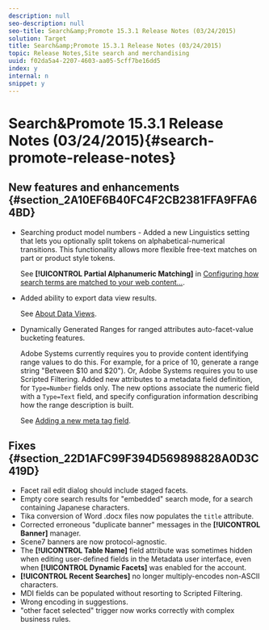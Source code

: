 ```yaml
---
description: null
seo-description: null
seo-title: Search&amp;Promote 15.3.1 Release Notes (03/24/2015)
solution: Target
title: Search&amp;Promote 15.3.1 Release Notes (03/24/2015)
topic: Release Notes,Site search and merchandising
uuid: f02da5a4-2207-4603-aa05-5cff7be16dd5
index: y
internal: n
snippet: y
---
```


# Search&amp;Promote 15.3.1 Release Notes (03/24/2015){#search-promote-release-notes}

## New features and enhancements {#section_2A10EF6B40FC4F2CB2381FFA9FFA64BD}

* Searching product model numbers - Added a new Linguistics setting that lets you optionally split tokens on alphabetical-numerical transitions. This functionality allows more flexible free-text matches on part or product style tokens.

  See **[!UICONTROL Partial Alphanumeric Matching]** in [Configuring how search terms are matched to your web content...](../c-about-linguistics-menu/c-about-words-and-language.md#task_351A9144A51F4B41923BDBACDEF3B616). 

* Added ability to export data view results.

  See [About Data Views](../c-about-reports-menu/c-about-data-views.md#concept_DCA897D074464BC1861AA47B40CC86C3). 

* Dynamically Generated Ranges for ranged attributes auto-facet-value bucketing features.

  Adobe Systems currently requires you to provide content identifying range values to do this. For example, for a price of 10, generate a range string "Between $10 and $20"). Or, Adobe Systems requires you to use Scripted Filtering. Added new attributes to a metadata field definition, for `Type=Number` fields only. The new options associate the numeric field with a `Type=Text` field, and specify configuration information describing how the range description is built.

  See [Adding a new meta tag field](../c-about-settings-menu/c-about-metadata-menu.md#task_6DF188C0FC7F4831A4444CA9AFA615E5).

## Fixes {#section_22D1AFC99F394D569898828A0D3C419D}

* Facet rail edit dialog should include staged facets. 
* Empty core search results for "embedded" search mode, for a search containing Japanese characters. 
* Tika conversion of Word .docx files now populates the `title` attribute. 
* Corrected erroneous "duplicate banner" messages in the **[!UICONTROL Banner]** manager. 
* Scene7 banners are now protocol-agnostic. 
* The **[!UICONTROL Table Name]** field attribute was sometimes hidden when editing user-defined fields in the Metadata user interface, even when **[!UICONTROL Dynamic Facets]** was enabled for the account. 
* **[!UICONTROL Recent Searches]** no longer multiply-encodes non-ASCII characters. 
* MDI fields can be populated without resorting to Scripted Filtering. 
* Wrong encoding in suggestions. 
* "other facet selected" trigger now works correctly with complex business rules.

